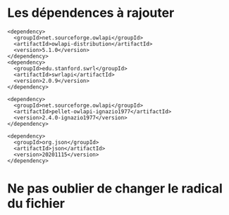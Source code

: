 # Les dépendences à rajouter 

    <dependency>
      <groupId>net.sourceforge.owlapi</groupId>
      <artifactId>owlapi-distribution</artifactId>
      <version>5.1.0</version>
    </dependency>
    <dependency>
      <groupId>edu.stanford.swrl</groupId>
      <artifactId>swrlapi</artifactId>
      <version>2.0.9</version>
    </dependency>

    <dependency>
      <groupId>net.sourceforge.owlapi</groupId>
      <artifactId>pellet-owlapi-ignazio1977</artifactId>
      <version>2.4.0-ignazio1977</version>
    </dependency>
    
    <dependency>
      <groupId>org.json</groupId>
      <artifactId>json</artifactId>
      <version>20201115</version>
    </dependency>
  

# Ne pas oublier de changer le radical du fichier